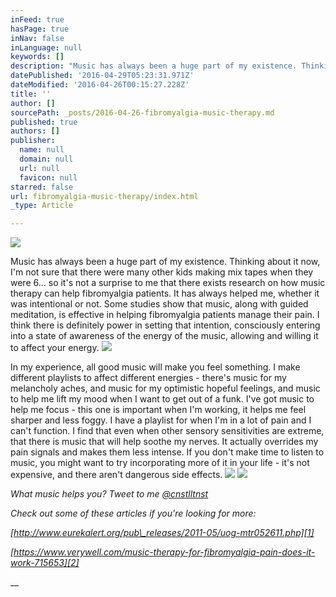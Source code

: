 ```yaml
---
inFeed: true
hasPage: true
inNav: false
inLanguage: null
keywords: []
description: "Music has always been a huge part of my existence. Thinking about it now, I'm not sure that there were many other kids making mix tapes when they were 6... so it's not a surprise to me that there exists research on how music therapy can help fibromyalgia patients. It has always helped me, whether it was intentional or not. Some studies show that music, along with guided meditation, is effective in helping fibromyalgia patients manage their pain. I think there is definitely power in setting that intention, consciously entering into a state of awareness of the energy of the music, allowing and willing it to affect your energy. "
datePublished: '2016-04-29T05:23:31.971Z'
dateModified: '2016-04-26T00:15:27.228Z'
title: ''
author: []
sourcePath: _posts/2016-04-26-fibromyalgia-music-therapy.md
published: true
authors: []
publisher:
  name: null
  domain: null
  url: null
  favicon: null
starred: false
url: fibromyalgia-music-therapy/index.html
_type: Article

---
```

![](https://the-grid-user-content.s3-us-west-2.amazonaws.com/adb6ed72-cd6f-4469-b156-66a458aacdc6.jpg)

Music has always been a huge part of my existence. Thinking about it now, I'm not sure that there were many other kids making mix tapes when they were 6... so it's not a surprise to me that there exists research on how music therapy can help fibromyalgia patients. It has always helped me, whether it was intentional or not. Some studies show that music, along with guided meditation, is effective in helping fibromyalgia patients manage their pain. I think there is definitely power in setting that intention, consciously entering into a state of awareness of the energy of the music, allowing and willing it to affect your energy. ![](https://the-grid-user-content.s3-us-west-2.amazonaws.com/acc6e60e-9ab4-444d-bf42-d04f3661fa5b.jpg)

In my experience, all good music will make you feel something. I make different playlists to affect different energies - there's music for my melancholy aches, and music for my optimistic hopeful feelings, and music to help me lift my mood when I want to get out of a funk. I've got music to help me focus - this one is important when I'm working, it helps me feel sharper and less foggy. I have a playlist for when I'm in a lot of pain and I can't function. I find that even when other sensory sensitivities are extreme, that there is music that will help soothe my nerves. It actually overrides my pain signals and makes them less intense. If you don't make time to listen to music, you might want to try incorporating more of it in your life - it's not expensive, and there aren't dangerous side effects. ![](https://the-grid-user-content.s3-us-west-2.amazonaws.com/cbcf375b-8115-4015-b6e8-84da46a4f772.jpg)
![](https://the-grid-user-content.s3-us-west-2.amazonaws.com/6740e87f-2e6b-4879-a294-5a52bcec1743.jpg)

_What music helps you? Tweet to me [@cnstlltnst][0]_

_Check out some of these articles if you're looking for more:_

_[http://www.eurekalert.org/pub\_releases/2011-05/uog-mtr052611.php][1]_

_[https://www.verywell.com/music-therapy-for-fibromyalgia-pain-does-it-work-715653][2]_

__

[0]: https://twitter.com/cnstlltnst
[1]: http://www.eurekalert.org/pub_releases/2011-05/uog-mtr052611.php
[2]: https://www.verywell.com/music-therapy-for-fibromyalgia-pain-does-it-work-715653